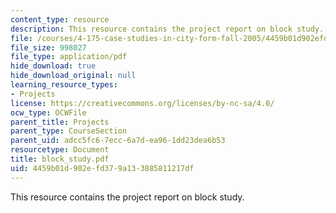 ```yaml
---
content_type: resource
description: This resource contains the project report on block study.
file: /courses/4-175-case-studies-in-city-form-fall-2005/4459b01d902efd379a133885811217df_block_study.pdf
file_size: 998027
file_type: application/pdf
hide_download: true
hide_download_original: null
learning_resource_types:
- Projects
license: https://creativecommons.org/licenses/by-nc-sa/4.0/
ocw_type: OCWFile
parent_title: Projects
parent_type: CourseSection
parent_uid: adcc5fc6-7ecc-6a7d-ea96-1dd23dea6b53
resourcetype: Document
title: block_study.pdf
uid: 4459b01d-902e-fd37-9a13-3885811217df
---
```

This resource contains the project report on block study.